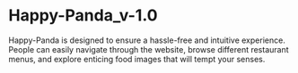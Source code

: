# Happy-Panda_v-1.0
 Happy-Panda is designed to ensure a hassle-free and intuitive experience. People can easily navigate through the website, browse different restaurant menus, and explore enticing food images that will tempt your senses.
